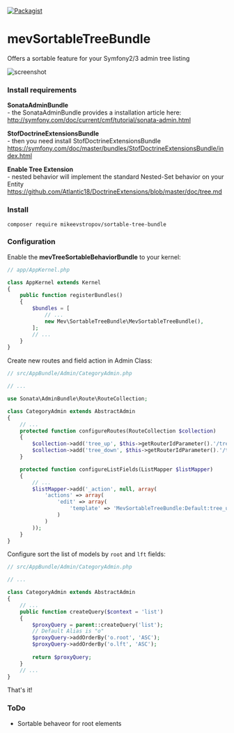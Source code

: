 [![Packagist](https://img.shields.io/packagist/l/doctrine/orm.svg?maxAge=2592000)]()

# mevSortableTreeBundle
Offers a sortable feature for your Symfony2/3 admin tree listing

![screenshot](https://cloud.githubusercontent.com/assets/15070249/16892502/cd866138-4b3e-11e6-891d-02bf1ed4acac.png)

### Install requirements

**SonataAdminBundle**  
\- the SonataAdminBundle provides a installation article here:  
http://symfony.com/doc/current/cmf/tutorial/sonata-admin.html

**StofDoctrineExtensionsBundle**  
\- then you need install StofDoctrineExtensionsBundle  
https://symfony.com/doc/master/bundles/StofDoctrineExtensionsBundle/index.html

**Enable Tree Extension**  
\- nested behavior will implement the standard Nested-Set behavior on your Entity  
https://github.com/Atlantic18/DoctrineExtensions/blob/master/doc/tree.md

### Install

```console
composer require mikeevstropov/sortable-tree-bundle
```

### Configuration

Enable the **mevTreeSortableBehaviorBundle** to your kernel:

```php
// app/AppKernel.php

class AppKernel extends Kernel
{
	public function registerBundles()
	{
		$bundles = [
			// ...
			new Mev\SortableTreeBundle\MevSortableTreeBundle(),
		];
		// ...
	}
}
```

Create new routes and field action in Admin Class:

```php
// src/AppBundle/Admin/CategoryAdmin.php

// ...

use Sonata\AdminBundle\Route\RouteCollection;

class CategoryAdmin extends AbstractAdmin
{
	// ...
	protected function configureRoutes(RouteCollection $collection)
	{
		$collection->add('tree_up', $this->getRouterIdParameter().'/treeup/{page_id}');
		$collection->add('tree_down', $this->getRouterIdParameter().'/treedown/{page_id}');
    }

	protected function configureListFields(ListMapper $listMapper)
	{
		// ...
		$listMapper->add('_action', null, array(
			'actions' => array(
				'edit' => array(
					'template' => 'MevSortableTreeBundle:Default:tree_up_down.html.twig'
				)
			)
		));
	}
}
```

Configure sort the list of models by `root` and `lft` fields:

```php
// src/AppBundle/Admin/CategoryAdmin.php

// ...

class CategoryAdmin extends AbstractAdmin
{
	// ...
	public function createQuery($context = 'list')
	{
		$proxyQuery = parent::createQuery('list');
		// Default Alias is "o"
		$proxyQuery->addOrderBy('o.root', 'ASC');
		$proxyQuery->addOrderBy('o.lft', 'ASC');
    
		return $proxyQuery;
	}
	// ...
}
```

That's it!

### ToDo
- Sortable behaveor for root elements

